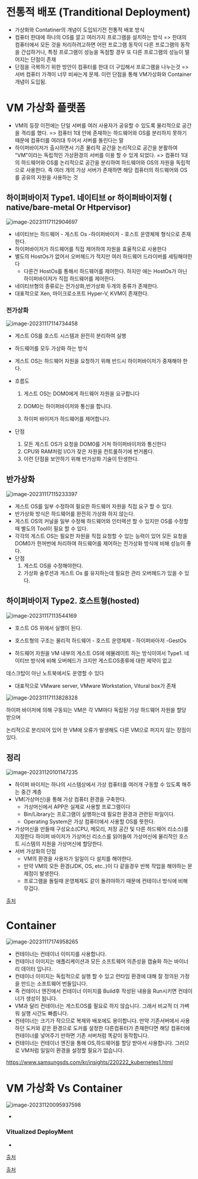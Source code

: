 # 전통적 배포 (Tranditional Deployment)

* 가상화와 Contatiner의 개념이 도입되기전 전통적 배포 방식
* 컴퓨터 한대에 하나의 OS를 깔고 여러가지 프로그램을 설치하는 방식
  => 한대의 컴퓨터에서 모든 것을 처리하려고하면 어떤 프로그램 동작이 다른 프로그램의 동작을 간섭하거나, 특정 프로그램이 성능을 독점할 경우 또 다른 프로그램의 성능이 떨어지는 단점이 존재
* 단점을 극복하기 위한 방안이 컴퓨터를 한대 더 구입해서 프로그램을 나누는것 
  => 서버 컴퓨터 가격이 너무 비싸는게 문제. 이런 단점을 통해 VM가상화와 Container 개념이 도입됨. 





# VM 가상화 플랫폼 

* VM의 등장 이전에는 단일 서버를 여러 사용자가 공유할 수 있도록 물리적으로 공간을 격리를 했다. 
  => 컴퓨터 1대 안에 존재하는 하드웨어와 OS를 분리하지 못하기 때문에 컴퓨터를 여러대 두어서 서버를 돌린다는 말 
* 하이퍼바이저가 출시하면서 기존 물리적 공간을 논리적으로 공간을 분활하여 "VM"이라는 독립적인 가상환경의 서버를 이용 할 수 있게 되었다. 
  => 컴퓨터 1대의 하드웨어와 OS를 논리적으로 공간을 분리하여 하드웨어와 OS의 자원을 독립적으로 사용한다. 
  즉 여러 개의 가상 서버가 존재하면 해당 컴퓨터의 하드웨어와 OS 를 공유의 자원을 사용하는 것 



## 하이퍼바이저 Type1. 네이티브 or 하이퍼바이저형 ( native/bare-metal Or Htpervisor)



![image-20231117112904697](./image/image-20231117112904697.png)

* 네이티브는 하드웨어 - 게스트 Os -하이퍼바이저 - 호스트 운영체제 형식으로 존재한다. 
* 하이퍼바이저가 하드웨어를 직접 제어하여 자원을 효율적으로 사용한다
* 별도의 HostOs가 없어서 오버헤드가 적지만 여러 하드웨어 드라이버를 세팅해야한다 
  * 다른건 HostOs를 통해서 하드웨어를 제어한다. 하지만 애는 HostOs가 아닌 하이퍼바이저가 직접 하드웨어를 제어한다. 
* 네이티브형의 종류로는 전가상화,반가상화 두개의 종류가 존재한다.
* 대표적으로 Xen, 마이크로소프트 Hyper-V, KVM이 존재한다.



### 전가상화

![image-20231117114734458](./image/image-20231117114734458.png)

* 게스트 OS를 호스트 시스템과 완전히 분리하여 실행

* 하드웨어를 모두 가상화 하는 방식 

* 게스트 OS는 하드웨어 자원을 요청하기 위해 반드시 하이퍼바이저가 중재해야 한다.

* 흐름도

  1. 게스트 OS는 DOM0에게 하드웨어 자원을 요구합니다

  2. DOM0는 하이퍼바이저와 통신을 합니다.
  3. 하이퍼 바이저가 하드웨어를 제어합니다. 

* 단점 
  1. 모든 게스트 OS가 요청을 DOM0를 거쳐 하이퍼바이저와 통신한다
  2. CPU와 RAM처럼 I/O가 잦은 자원을 컨트롤하기에 번거롭다.
  3. 이런 단점을 보안하기 위해 반가상화 기술이 탄생한다.



## 반가상화

![image-20231117115233397](./image/image-20231117115233397.png)

* 게스트 OS를 일부 수정하여 필요한 하드웨어 자원을 직접 요구 할 수 있다. 
* 반가상화 방식은 하드웨어를 완전히 가상화 하지 않는다.
* 게스트 OS의 커널을 일부 수정해 하드웨어와 인터렉션 할 수 있지만 OS를 수정할때 별도의 Tool이 필요 할 수 있다.
* 각각의 게스트 OS는 필요한 자원을 직접 요청할 수 있는 능력이 있어 모든 요청을 DOM0가 한꺼번에 처리하여 하드웨어를 제어하는 전가상화 방식에 비해 성능이 좋다. 
* 단점
  1. 게스트 OS을 수정해야한다.
  2. 가상화 술루션과 게스트 Os 를 유지하는데 필요한 관리 오버헤드가 있을 수 있다.



## 하이퍼바이저 Type2. 호스트형(hosted)

![image-20231117113544169](./image/image-20231117113544169.png)



* 호스트 OS 위에서 실행이 된다.

* 호스트형의 구조는 물리적 하드웨어 - 호스트 운영체제 - 하이퍼바아저 -GestOs

*  하드웨어 자원을 VM 내부의 게스트 OS에 에뮬레이트 하는 방식이여서 Type1. 네이티브 방식에 비해 오버헤드가 크지만 게스트OS종류에 대한 제약이 없고 

  데스크탑이 아닌 노트북에서도 운영할 수 있다

* 대표적으로 VMware server, VMware Workstation, Vitural box가 존재 

![image-20231117113828328](./image/image-20231117113828328.png)

하이퍼 바이저에 의해 구동되는 VM은 각 VM마다 독립된 가상 하드웨어 자원을 할당 받으며 

논리적으로 분리되어 있어 한 VM에 오류가 발생해도 다른 VM으로 퍼지지 않는 장점이 있다. 



## 정리 

![image-20231120101147235](./image/image-20231120101147235.png)

* 하이퍼 바이저는 하나의 시스템상에서 가상 컴퓨터를 여러개 구동할 수 있도록 해주는 중간 계층 
* VM(가상머신)을 통해 가상 컴퓨터 환경을 구축한다. 
  * 가상머신에서 APP은 실제로 사용할 프로그램이다
  * Bin/Library는 프로그램이 실행하는데 필요한 환경과 관련된 파일이다. 
  * Operating System은 가상 컴퓨터에서 사용할 OS를 뜻한다.
* 가상머신을 만들때 구성요소(CPU, 메모리, 저장 공간 및 다른 하드웨어 리소스)를 지정한다
  하이퍼 바이저가 가상머신 리소스를 읽어들여 가상머신에 물리적인 호스트 시스템의 지원을 가상머신에 할당한다. 
* 서버 가상화의 단점
  * VM의 환경을 사용자가 일일이 다 설치를 해야한다.
  * 만약 VM의 모든 환경(JDK, OS, etc..)이 다 같을경우 반복 작업을 해야하는 문제점이 발생한다. 
  * 프로그램을 돌릴때 운영체제도 같이 돌려야하기 때문에 컨테이너 방식에 비해 무겁다.   



[출처](https://www.sharedit.co.kr/posts/5611)

# Container

![image-20231117174958265](./image/image-20231117174958265.png)



* 컨테이너는 컨테이너 이미지를 사용합니다.
* 컨테이너 이미지는 애플리케이션과 모든 소프트웨어 의존성을 캡슐화 하는 바이너리 데이터 입니다.
* 컨테이너 이미지는 독립적으로 실행 할 수 있고 런타임 환경에 대해 잘 정의된 가정을 만드는 소프트웨어 번들입니다. 
* 즉 컨테이너 엔진에서 컨테이너 이미지를 Build후 작성된 내용을 Run시키면 컨테이너가 생성이 됩니다. 
* VM과 달리 컨테이너는 게스트OS를 필요로 하지 않습니다. 그래서 비교적 더 가벼워 실행 시간도 빠릅니다. 
* 컨테이너는 크기가 작으므로 복제와 배포에도 용이합니다. 만약 기존서버에서 사용하던 도커와 같은 환경으로 도커를 설정한 다른컴퓨터가 존재한다면 
  해당 컴퓨터에 컨테이너를 넣어주기 만하면 기존 서버처럼 똑같이 동작합니다.
* 컨테이너는 컨테이너 엔진을 통해 OS,하드웨어를 할당 받아서 사용합니다. 그러므로 VM처럼 일일이 환경을 설정할 필요가 없습니다. 









https://www.samsungsds.com/kr/insights/220222_kubernetes1.html





# VM 가상화 Vs Container 



![image-20231120095937598](./image/image-20231120095937598.png)

* 



### Vitualized DeployMent

* 



[출처](https://post.naver.com/viewer/postView.nhn?memberNo=2521903&volumeNo=21385900)

[출처](https://www.samsungsds.com/kr/insights/220222_kubernetes1.html)

